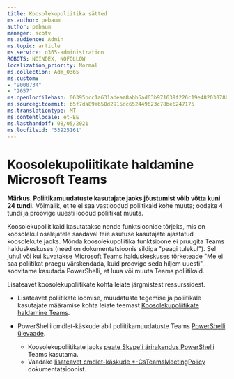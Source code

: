 ```yaml
---
title: Koosolekupoliitika sätted
ms.author: pebaum
author: pebaum
manager: scotv
ms.audience: Admin
ms.topic: article
ms.service: o365-administration
ROBOTS: NOINDEX, NOFOLLOW
localization_priority: Normal
ms.collection: Adm_O365
ms.custom:
- "9000734"
- "2657"
ms.openlocfilehash: 06395bcc1a631adeaa8abb5ad63b971639f226c19e48203078ba1097d43a50f8
ms.sourcegitcommit: b5f7da89a650d2915dc652449623c78be6247175
ms.translationtype: MT
ms.contentlocale: et-EE
ms.lasthandoff: 08/05/2021
ms.locfileid: "53925161"
---
```

# <a name="manage-meeting-policies-in-microsoft-teams"></a>Koosolekupoliitikate haldamine Microsoft Teams

**Märkus. Poliitikamuudatuste kasutajate jaoks jõustumist võib võtta kuni 24 tundi.** Võimalik, et te ei saa vastloodud poliitikaid kohe muuta; oodake 4 tundi ja proovige uuesti loodud poliitikat muuta.

Koosolekupoliitikaid kasutatakse nende funktsioonide tõrjeks, mis on koosolekul osalejatele saadaval teie asutuse kasutajate ajastatud koosolekute jaoks. Mõnda koosolekupoliitika funktsioone ei pruugita Teams halduskeskuses (need on dokumentatsioonis sildiga "peagi tulekul"). Sel juhul või kui kuvatakse Microsoft Teams halduskeskuses tõrketeade "Me ei saa poliitikat praegu värskendada, kuid proovige seda hiljem uuesti", soovitame kasutada PowerShelli, et luua või muuta Teams poliitikaid. 

Lisateavet koosolekupoliitikate kohta leiate järgmistest ressurssidest.

- Lisateavet poliitikate loomise, muudatuste tegemise ja poliitikale kasutajate määramise kohta leiate teemast [Koosolekupoliitikate haldamine Teams](https://docs.microsoft.com/microsoftteams/meeting-policies-in-teams).

- PowerShelli cmdlet-käskude abil poliitikamuudatuste Teams [PowerShelli ülevaade](https://docs.microsoft.com/microsoftteams/teams-powershell-overview). 
    - Koosolekupoliitikate jaoks [peate Skype'i ärirakendus PowerShelli](https://docs.microsoft.com/skypeforbusiness/set-up-your-computer-for-windows-powershell/download-and-install-the-skype-for-business-online-connector) Teams kasutama. 
    - Vaadake [lisateavet cmdlet-käskude *-CsTeamsMeetingPolicy](https://docs.microsoft.com/search/?search=CsTeamsMeetingPolicy&view=skype-ps) dokumentatsioonist.

